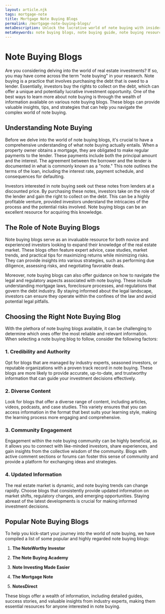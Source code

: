 ```yaml
---
layout: article.njk
tags: mortgage-note
title: Mortgage Note Buying Blogs
permalink: /mortgage-note-buying-blogs/
metaDescription: Unlock the lucrative world of note buying with insider insights from top note buying blogs. Learn expert strategies, navigate market trends, and maximize your investment potential.
metaKeywords: note buying blogs, note buying guide, note buying resources
---
```


# Note Buying Blogs

Are you considering delving into the world of real estate investments? If so, you may have come across the term "note buying" in your research. Note buying is a practice that involves purchasing the debt that is owed to a lender. Essentially, investors buy the rights to collect on the debt, which can offer a unique and potentially lucrative investment opportunity. One of the best ways to learn more about note buying is through the wealth of information available on various note buying blogs. These blogs can provide valuable insights, tips, and strategies that can help you navigate the complex world of note buying.

## Understanding Note Buying

Before we delve into the world of note buying blogs, it's crucial to have a comprehensive understanding of what note buying actually entails. When a property owner obtains a mortgage, they are obligated to make regular payments to the lender. These payments include both the principal amount and the interest. The agreement between the borrower and the lender is documented in what is commonly known as a "note." This note outlines the terms of the loan, including the interest rate, payment schedule, and consequences for defaulting.

Investors interested in note buying seek out these notes from lenders at a discounted price. By purchasing these notes, investors take on the role of the lender and gain the right to collect on the debt. This can be a highly profitable venture, provided investors understand the intricacies of the process and the potential risks involved. Note buying blogs can be an excellent resource for acquiring this knowledge.

## The Role of Note Buying Blogs

Note buying blogs serve as an invaluable resource for both novice and experienced investors looking to expand their knowledge of the real estate market. These blogs often feature expert advice, case studies, market trends, and practical tips for maximizing returns while minimizing risks. They can provide insights into various strategies, such as performing due diligence, assessing risks, and negotiating favorable deals.

Moreover, note buying blogs can also offer guidance on how to navigate the legal and regulatory aspects associated with note buying. These include understanding mortgage laws, foreclosure processes, and regulations that govern the debt industry. By staying informed about the legal landscape, investors can ensure they operate within the confines of the law and avoid potential legal pitfalls.

## Choosing the Right Note Buying Blog

With the plethora of note buying blogs available, it can be challenging to determine which ones offer the most reliable and relevant information. When selecting a note buying blog to follow, consider the following factors:

### 1. Credibility and Authority

Opt for blogs that are managed by industry experts, seasoned investors, or reputable organizations with a proven track record in note buying. These blogs are more likely to provide accurate, up-to-date, and trustworthy information that can guide your investment decisions effectively.

### 2. Diverse Content

Look for blogs that offer a diverse range of content, including articles, videos, podcasts, and case studies. This variety ensures that you can access information in the format that best suits your learning style, making the learning process more engaging and comprehensive.

### 3. Community Engagement

Engagement within the note buying community can be highly beneficial, as it allows you to connect with like-minded investors, share experiences, and gain insights from the collective wisdom of the community. Blogs with active comment sections or forums can foster this sense of community and provide a platform for exchanging ideas and strategies.

### 4. Updated Information

The real estate market is dynamic, and note buying trends can change rapidly. Choose blogs that consistently provide updated information on market shifts, regulatory changes, and emerging opportunities. Staying abreast of the latest developments is crucial for making informed investment decisions.

## Popular Note Buying Blogs

To help you kick-start your journey into the world of note buying, we have compiled a list of some popular and highly regarded note buying blogs:

 1. **The NoteWorthy Investor**

 2. **The Note Buying Academy**

 3. **Note Investing Made Easier**

 4. **The Mortgage Note**

 5. **NotesDirect**

These blogs offer a wealth of information, including detailed guides, success stories, and valuable insights from industry experts, making them essential resources for anyone interested in note buying.
